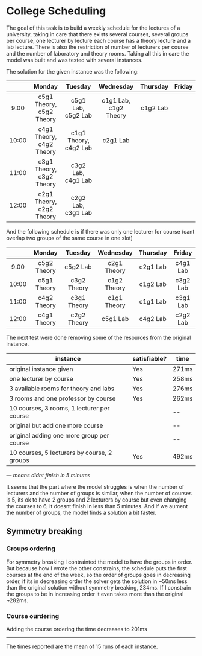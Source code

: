 # College Scheduling

The goal of this task is to build a weekly schedule for the lectures of a university, taking in care that there exists several courses, several groups per course, one lecturer by lecture  each course has a theory lecture and a lab lecture. There is also the restriction of number of lecturers per course and the number of laboratory and theory rooms. Taking all this in care the model was built and was tested with several instances.

The solution for the given instance was the following:

|       |          Monday          |        Tuesday        |       Wednesday       | Thursday | Friday |
| :---: | :----------------------: | :-------------------: | :-------------------: | :------: | :----: |
| 9:00  | c5g1 Theory, c5g2 Theory |  c5g1 Lab, c5g2 Lab   | c1g1 Lab, c1g2 Theory | c1g2 Lab |        |
| 10:00 | c4g1 Theory, c4g2 Theory | c1g1 Theory, c4g2 Lab |       c2g1 Lab        |          |        |
| 11:00 | c3g1 Theory, c3g2 Theory |  c3g2 Lab, c4g1 Lab   |                       |          |        |
| 12:00 | c2g1 Theory, c2g2 Theory |  c2g2 Lab, c3g1 Lab   |                       |          |        |





And the following schedule is if there was only one lecturer for course (cant overlap two groups of the same course in one slot)

|       |   Monday    |   Tuesday   |  Wednesday  | Thursday |  Friday  |
| :---: | :---------: | :---------: | :---------: | :------: | :------: |
| 9:00  | c5g2 Theory |  c5g2 Lab   | c2g1 Theory | c2g1 Lab | c4g1 Lab |
| 10:00 | c5g1 Theory | c3g2 Theory | c1g2 Theory | c1g2 Lab | c3g2 Lab |
| 11:00 | c4g2 Theory | c3g1 Theory | c1g1 Theory | c1g1 Lab | c3g1 Lab |
| 12:00 | c4g1 Theory | c2g2 Theory |  c5g1 Lab   | c4g2 Lab | c2g2 Lab |



   

The next test were done removing some of the resources from the original instance.

| instance                                 | satisfiable? | time  |
| ---------------------------------------- | ------------ | ----- |
| original instance given                  | Yes          | 271ms |
| one lecturer by course                   | Yes          | 258ms |
| 3 available rooms for theory and labs    | Yes          | 276ms |
| 3 rooms and one professor by course      | Yes          | 262ms |
| 10 courses, 3 rooms, 1 lecturer per course |              | --    |
| original but add one more course         |              | --    |
| original adding one more group per course |              | --    |
| 10 courses, 5 lecturers by course, 2 groups | Yes          | 492ms |

_— means didnt finish in 5 minutes_

It seems that the part where the model struggles is when the number of lecturers and the number of groups is similar, when the number of courses is 5, its ok to have 2 groups and 2 lecturers by course but even changing the courses to 6, it doesnt finish in less than 5 minutes. And if we aument the number of groups, the model finds a solution a bit faster.

## Symmetry breaking

### Groups ordering

For symmetry breaking I contrainted the model to have the groups in order. But because how I wrote the other constrains, the schedule puts the first courses at the end of the week, so the order of groups goes in decreasing order, if its in decreasing order the solver gets the solution in ~50ms less than the original solution without symmetry breaking, 234ms. If I constrain the groups to be in increasing order it even takes more than the original ~282ms.

### Course ourdering

Adding the course ordering the time decreases to 201ms

---

The times reported are the mean of 15 runs of each instance.

